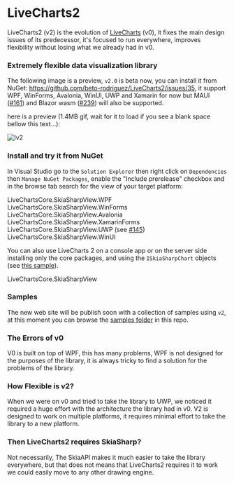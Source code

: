 # LiveCharts2

LiveCharts2 (v2) is the evolution of [LiveCharts](https://github.com/Live-Charts/Live-Charts) (v0), it fixes the main design issues of its predecessor, it's focused to run everywhere, improves flexibility without losing what we already had in v0.

### Extremely flexible data visualization library

The following image is a preview, `v2.0` is beta now, you can install it from NuGet: https://github.com/beto-rodriguez/LiveCharts2/issues/35, it support WPF, WinForms, Avalonia, WinUI, UWP and Xamarin for now but MAUI ([#161](https://github.com/beto-rodriguez/LiveCharts2/pull/161)) and Blazor wasm ([#239](https://github.com/beto-rodriguez/LiveCharts2/pull/239)) will also be supported.

here is a preview (1.4MB gif, wait for it to load if you see a blank space bellow this text...):

![lv2](https://user-images.githubusercontent.com/10853349/124399763-41873900-dce3-11eb-937a-947d66d42597.gif)

### Install and try it from NuGet

In Visual Studio go to the `Solution Explorer` then right click on `Dependencies` then `Manage NuGet Packages`, enable the "Include prerelease" checkbox and in the browse tab search for the view of your target platform:

LiveChartsCore.SkiaSharpView.WPF<br/>
LiveChartsCore.SkiaSharpView.WinForms<br/>
LiveChartsCore.SkiaSharpView.Avalonia<br/>
LiveChartsCore.SkiaSharpView.XamarinForms<br/>
LiveChartsCore.SkiaSharpView.UWP (see [#145](https://github.com/beto-rodriguez/LiveCharts2/issues/145))<br/>
LiveChartsCore.SkiaSharpView.WinUI<br/>

You can also use LiveCharts 2 on a console app or on the server side installing only the core packages, and using the `ISkiaSharpChart` objects (see [this sample](https://github.com/beto-rodriguez/LiveCharts2/blob/master/samples/WPFSample/General/ChartToImage/View.xaml.cs#L28)).

LiveChartsCore.SkiaSharpView

### Samples

The new web site will be publish soon with a collection of samples using `v2`, at this moment you can browse the [samples folder](https://github.com/beto-rodriguez/LiveCharts2/tree/master/samples) in this repo.

### The Errors of v0

V0 is built on top of WPF, this has many problems, WPF is not designed for the purposes of the library, it is always tricky to find a solution for the problems of the library.

### How Flexible is v2?

When we were on v0 and tried to take the library to UWP, we noticed it required a huge effort with the architecture the library had in v0.
V2 is designed to work on multiple platforms, it requires minimal effort to take the library to a new platform.

### Then LiveCharts2 requires SkiaSharp?

Not necessarily, The SkiaAPI makes it much easier to take the library everywhere, but that does not means that LiveCharts2 requires it to work we could easily move to any other drawing engine.

